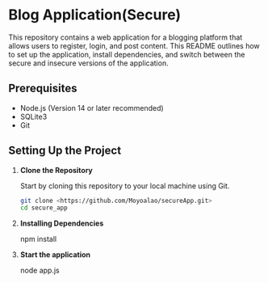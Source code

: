 # Blog Application(Secure)

This repository contains a web application for a blogging platform that allows users to register, login, and post content. This README outlines how to set up the application, install dependencies, and switch between the secure and insecure versions of the application.

## Prerequisites

- Node.js (Version 14 or later recommended)
- SQLite3
- Git

## Setting Up the Project

1. **Clone the Repository**

   Start by cloning this repository to your local machine using Git.

   ```bash
   git clone <https://github.com/Moyoalao/secureApp.git>
   cd secure_app

2. **Installing Dependencies**

    npm install 

3. **Start the application**

    node app.js
